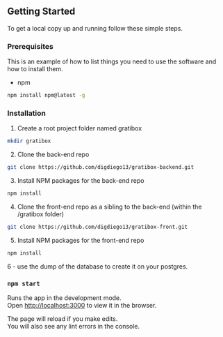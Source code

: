
## Getting Started

To get a local copy up and running follow these simple steps.

### Prerequisites

This is an example of how to list things you need to use the software and how to install them.
* npm
```sh
npm install npm@latest -g
```

### Installation

1. Create a root project folder named gratibox
```sh
mkdir gratibox
```
2. Clone the back-end repo
```sh
git clone https://github.com/digdiego13/gratibox-backend.git
```
3. Install NPM packages for the back-end repo
```sh
npm install
```
4. Clone the front-end repo as a sibling to the back-end (within the /gratibox folder)
```sh
git clone https://github.com/digdiego13/gratibox-front.git
```
5. Install NPM packages for the front-end repo
```sh
npm install
```

6 - use the dump of the database to create it on your postgres.


### `npm start`

Runs the app in the development mode.\
Open [http://localhost:3000](http://localhost:3000) to view it in the browser.

The page will reload if you make edits.\
You will also see any lint errors in the console.


